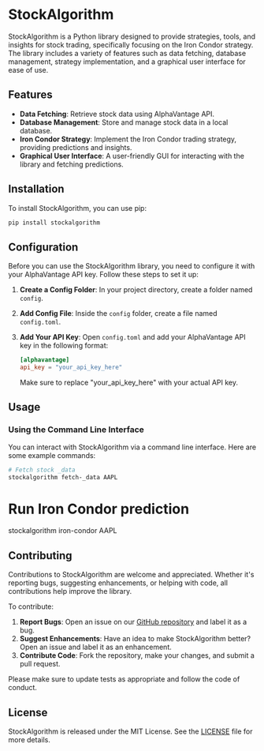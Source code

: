 # StockAlgorithm

StockAlgorithm is a Python library designed to provide strategies, tools, and insights for stock trading, specifically focusing on the Iron Condor strategy. The library includes a variety of features such as data fetching, database management, strategy implementation, and a graphical user interface for ease of use.

## Features

- **Data Fetching**: Retrieve stock data using AlphaVantage API.
- **Database Management**: Store and manage stock data in a local database.
- **Iron Condor Strategy**: Implement the Iron Condor trading strategy, providing predictions and insights.
- **Graphical User Interface**: A user-friendly GUI for interacting with the library and fetching predictions.

## Installation

To install StockAlgorithm, you can use pip:

```bash
pip install stockalgorithm
```
## Configuration

Before you can use the StockAlgorithm library, you need to configure it with your AlphaVantage API key. Follow these steps to set it up:

1. **Create a Config Folder**: In your project directory, create a folder named `config`.
2. **Add Config File**: Inside the `config` folder, create a file named `config.toml`.
3. **Add Your API Key**: Open `config.toml` and add your AlphaVantage API key in the following format:

    ```toml
    [alphavantage]
    api_key = "your_api_key_here"
    ```

    Make sure to replace "your_api_key_here" with your actual API key.

## Usage

### Using the Command Line Interface

You can interact with StockAlgorithm via a command line interface. Here are some example commands:

```bash
# Fetch stock _data
stockalgorithm fetch-_data AAPL
```

# Run Iron Condor prediction
stockalgorithm iron-condor AAPL

## Contributing

Contributions to StockAlgorithm are welcome and appreciated. Whether it's reporting bugs, suggesting enhancements, or helping with code, all contributions help improve the library.

To contribute:

1. **Report Bugs**: Open an issue on our [GitHub repository](https://github.com/sarthak263/StockAlgorithm/issues) and label it as a bug.
2. **Suggest Enhancements**: Have an idea to make StockAlgorithm better? Open an issue and label it as an enhancement.
3. **Contribute Code**: Fork the repository, make your changes, and submit a pull request.

Please make sure to update tests as appropriate and follow the code of conduct.

## License

StockAlgorithm is released under the MIT License. See the [LICENSE](LICENSE) file for more details.
